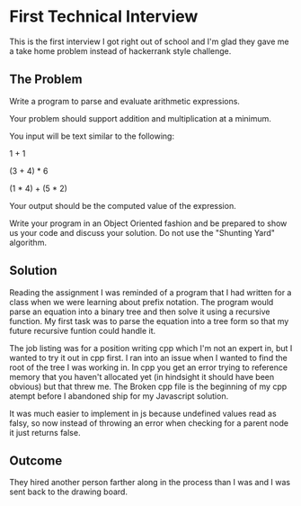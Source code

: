 # First Technical Interview

This is the first interview I got right out of school and I'm glad they gave me a take home problem instead of hackerrank style challenge. 

## The Problem

Write a program to parse and evaluate arithmetic expressions.


Your problem should support addition and multiplication at a minimum.


You input will be text similar to the following:


1 + 1


(3 + 4) * 6


(1 * 4) + (5 * 2)


Your output should be the computed value of the expression.


Write your program in an Object Oriented fashion and be prepared to show us your code and discuss your solution. Do not use the "Shunting Yard" algorithm.

## Solution

Reading the assignment I was reminded of a program that I had written for a class when we were learning about prefix notation. The program would parse an equation into a binary tree and then solve it using a recursive function. My first task was to parse the equation into a tree form so that my future recursive funtion could handle it.

The job listing was for a position writing cpp which I'm not an expert in, but I wanted to try it out in cpp first. I ran into an issue when I wanted to find the root of the tree I was working in. In cpp you get an error trying to reference memory that you haven't allocated yet (in hindsight it should have been obvious) but that threw me. The Broken cpp file is the beginning of my cpp atempt before I abandoned ship for my Javascript solution.

It was much easier to implement in js because undefined values read as falsy, so now instead of throwing an error when checking for a parent node it just returns false. 

## Outcome

They hired another person farther along in the process than I was and I was sent back to the drawing board.
